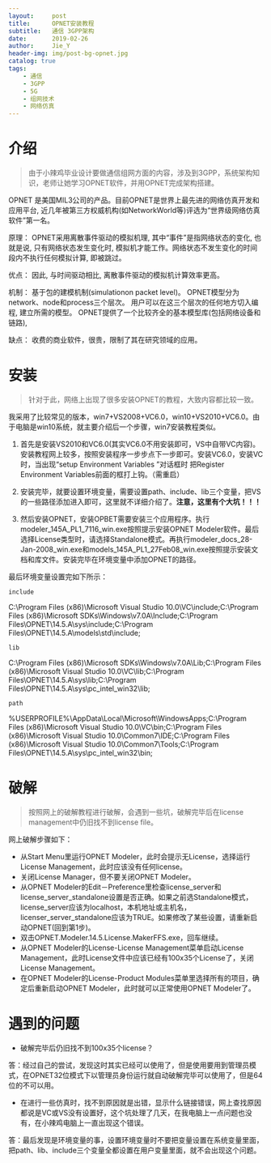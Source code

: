 ```yaml
---
layout:     post
title:      OPNET安装教程
subtitle:   通信 3GPP架构
date:       2019-02-26
author:     Jie_Y
header-img: img/post-bg-opnet.jpg
catalog: true
tags:
    - 通信
    - 3GPP
    - 5G
    - 组网技术
    - 网络仿真
---
```




# 介绍

> 由于小辣鸡毕业设计要做通信组网方面的内容，涉及到3GPP，系统架构知识，老师让她学习OPNET软件，并用OPNET完成架构搭建。

OPNET 是美国MIL3公司的产品。目前OPNET是世界上最先进的网络仿真开发和应用平台, 近几年被第三方权威机构(如NetworkWorld等)评选为“世界级网络仿真软件”第一名。

原理： 
OPNET采用离散事件驱动的模拟机理, 其中“事件”是指网络状态的变化, 也就是说, 只有网络状态发生变化时, 模拟机才能工作。网络状态不发生变化的时间段内不执行任何模拟计算, 即被跳过。 

优点： 
因此, 与时间驱动相比, 离散事件驱动的模拟机计算效率更高。 

机制： 
基于包的建模机制(simulationon packet level)。 
OPNET模型分为network、node和process三个层次。 
用户可以在这三个层次的任何地方切入编程, 建立所需的模型。 
OPNET提供了一个比较齐全的基本模型库(包括网络设备和链路), 

缺点： 
收费的商业软件，很贵，限制了其在研究领域的应用。

# 安装

> 针对于此，网络上出现了很多安装OPNET的教程，大致内容都比较一致。

我采用了比较常见的版本，win7+VS2008+VC6.0，win10+VS2010+VC6.0。由于电脑是win10系统，就主要介绍后一个步骤，win7安装教程类似。

1. 首先是安装VS2010和VC6.0(其实VC6.0不用安装即可，VS中自带VC内容)。安装教程网上较多，按照安装程序一步步点下一步即可。安装VC6.0，安装VC时，当出现“setup Environment Variables ”对话框时 把Register Environment Variables前面的框打上钩。（需重启）
2. 安装完毕，就要设置环境变量，需要设置path、include、lib三个变量，把VS的一些路径添加进入即可，这里就不详细介绍了。**注意，这里有个大坑！！！**

3. 然后安装OPNET，安装OPBET需要安装三个应用程序。执行modeler_145A_PL1_7116_win.exe按照提示安装OPNET Modeler软件。最后选择License类型时，请选择Standalone模式。再执行modeler_docs_28-Jan-2008_win.exe和models_145A_PL1_27Feb08_win.exe按照提示安装文档和库文件。安装完毕在环境变量中添加OPNET的路径。

最后环境变量设置完如下所示：

    include

C:\Program Files (x86)\Microsoft Visual Studio 10.0\VC\include;C:\Program Files (x86)\Microsoft SDKs\Windows\v7.0A\Include;C:\Program Files\OPNET\14.5.A\sys\include;C:\Program Files\OPNET\14.5.A\models\std\include;

    lib

C:\Program Files (x86)\Microsoft SDKs\Windows\v7.0A\Lib;C:\Program Files (x86)\Microsoft Visual Studio 10.0\VC\lib;C:\Program Files\OPNET\14.5.A\sys\lib;C:\Program Files\OPNET\14.5.A\sys\pc_intel_win32\lib;

    path

%USERPROFILE%\AppData\Local\Microsoft\WindowsApps;C:\Program Files (x86)\Microsoft Visual Studio 10.0\VC\bin;C:\Program Files (x86)\Microsoft Visual Studio 10.0\Common7\IDE;C:\Program Files (x86)\Microsoft Visual Studio 10.0\Common7\Tools;C:\Program Files\OPNET\14.5.A\sys\pc_intel_win32\bin;

# 破解

> 按照网上的破解教程进行破解，会遇到一些坑，破解完毕后在license management中仍旧找不到license file。

网上破解步骤如下：

   - 从Start Menu里运行OPNET Modeler，此时会提示无License，选择运行License  Management，此时应该没有任何license。
   - 关闭License Manager，但不要关闭OPNET Modeler。
   - 从OPNET Modeler的Edit－Preference里检查license_server和license_server_standalone设置是否正确。如果之前选Standalone模式，license_server应该为localhost，本机地址或主机名，licenser_server_standalone应该为TRUE。如果修改了某些设置，请重新启动OPNET(回到第1步)。
   - 双击OPNET.Modeler.14.5.License.MakerFFS.exe，回车继续。
   - 从OPNET Modeler的License-License Management菜单启动License Management，此时License文件中应该已经有100x35个License了，关闭License Management。
   - 在OPNET Modeler的License-Product Modules菜单里选择所有的项目，确定后重新启动OPNET Modeler，此时就可以正常使用OPNET Modeler了。

# 遇到的问题

- 破解完毕后仍旧找不到100x35个license？

答：经过自己的尝试，发现这时其实已经可以使用了，但是使用要用到管理员模式，在OPNET32位模式下以管理员身份运行就自动破解完毕可以使用了，但是64位的不可以用。

- 在进行一些仿真时，找不到原因就是出错，显示什么链接错误，网上查找原因都说是VC或VS没有设置好，这个坑处理了几天，在我电脑上一点问题也没有，在小辣鸡电脑上一直出现这个错误。

答：最后发现是环境变量的事，设置环境变量时不要把变量设置在系统变量里面，把path、lib、include三个变量全都设置在用户变量里面，就不会出现这个问题。